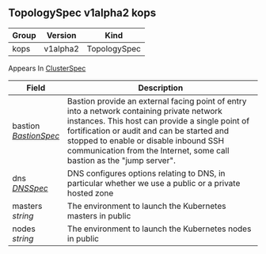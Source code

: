 ## TopologySpec v1alpha2 kops

Group        | Version     | Kind
------------ | ---------- | -----------
kops | v1alpha2 | TopologySpec





<aside class="notice">
Appears In  <a href="#clusterspec-v1alpha2-kops">ClusterSpec</a> </aside>

Field        | Description
------------ | -----------
bastion <br /> *[BastionSpec](#bastionspec-v1alpha2-kops)*    | Bastion provide an external facing point of entry into a network containing private network instances. This host can provide a single point of fortification or audit and can be started and stopped to enable or disable inbound SSH communication from the Internet, some call bastion as the "jump server".
dns <br /> *[DNSSpec](#dnsspec-v1alpha2-kops)*    | DNS configures options relating to DNS, in particular whether we use a public or a private hosted zone
masters <br /> *string*    | The environment to launch the Kubernetes masters in public|private
nodes <br /> *string*    | The environment to launch the Kubernetes nodes in public|private


